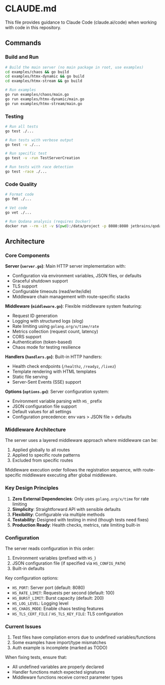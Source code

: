 # CLAUDE.md

This file provides guidance to Claude Code (claude.ai/code) when working with code in this repository.

## Commands

### Build and Run

```bash
# Build the main server (no main package in root, use examples)
cd examples/chaos && go build
cd examples/htmx-dynamic && go build
cd examples/htmx-stream && go build

# Run examples
go run examples/chaos/main.go
go run examples/htmx-dynamic/main.go
go run examples/htmx-stream/main.go
```

### Testing

```bash
# Run all tests
go test ./...

# Run tests with verbose output
go test -v ./...

# Run specific test
go test -v -run TestServerCreation

# Run tests with race detection
go test -race ./...
```

### Code Quality

```bash
# Format code
go fmt ./...

# Vet code
go vet ./...

# Run Qodana analysis (requires Docker)
docker run --rm -it -v $(pwd):/data/project -p 8080:8080 jetbrains/qodana-go:latest
```

## Architecture

### Core Components

**Server (`server.go`)**: Main HTTP server implementation with:

- Configuration via environment variables, JSON files, or defaults
- Graceful shutdown support
- TLS support
- Configurable timeouts (read/write/idle)
- Middleware chain management with route-specific stacks

**Middleware (`middleware.go`)**: Flexible middleware system featuring:

- Request ID generation
- Logging with structured logs (slog)
- Rate limiting using `golang.org/x/time/rate`
- Metrics collection (request count, latency)
- CORS support
- Authentication (token-based)
- Chaos mode for testing resilience

**Handlers (`handlers.go`)**: Built-in HTTP handlers:

- Health check endpoints (`/healthz`, `/readyz`, `/livez`)
- Template rendering with HTML templates
- Static file serving
- Server-Sent Events (SSE) support

**Options (`options.go`)**: Server configuration system:

- Environment variable parsing with `HS_` prefix
- JSON configuration file support
- Default values for all settings
- Configuration precedence: env vars > JSON file > defaults

### Middleware Architecture

The server uses a layered middleware approach where middleware can be:

1. Applied globally to all routes
2. Applied to specific route patterns
3. Excluded from specific routes

Middleware execution order follows the registration sequence, with route-specific middleware executing after global
middleware.

### Key Design Principles

1. **Zero External Dependencies**: Only uses `golang.org/x/time` for rate limiting
2. **Simplicity**: Straightforward API with sensible defaults
3. **Flexibility**: Configurable via multiple methods
4. **Testability**: Designed with testing in mind (though tests need fixes)
5. **Production Ready**: Health checks, metrics, rate limiting built-in

### Configuration

The server reads configuration in this order:

1. Environment variables (prefixed with `HS_`)
2. JSON configuration file (if specified via `HS_CONFIG_PATH`)
3. Built-in defaults

Key configuration options:

- `HS_PORT`: Server port (default: 8080)
- `HS_RATE_LIMIT`: Requests per second (default: 100)
- `HS_BURST_LIMIT`: Burst capacity (default: 200)
- `HS_LOG_LEVEL`: Logging level
- `HS_CHAOS_MODE`: Enable chaos testing features
- `HS_TLS_CERT_FILE` / `HS_TLS_KEY_FILE`: TLS configuration

### Current Issues

1. Test files have compilation errors due to undefined variables/functions
2. Some examples have import/type mismatches
3. Auth example is incomplete (marked as TODO)

When fixing tests, ensure that:

- All undefined variables are properly declared
- Handler functions match expected signatures
- Middleware functions receive correct parameter types